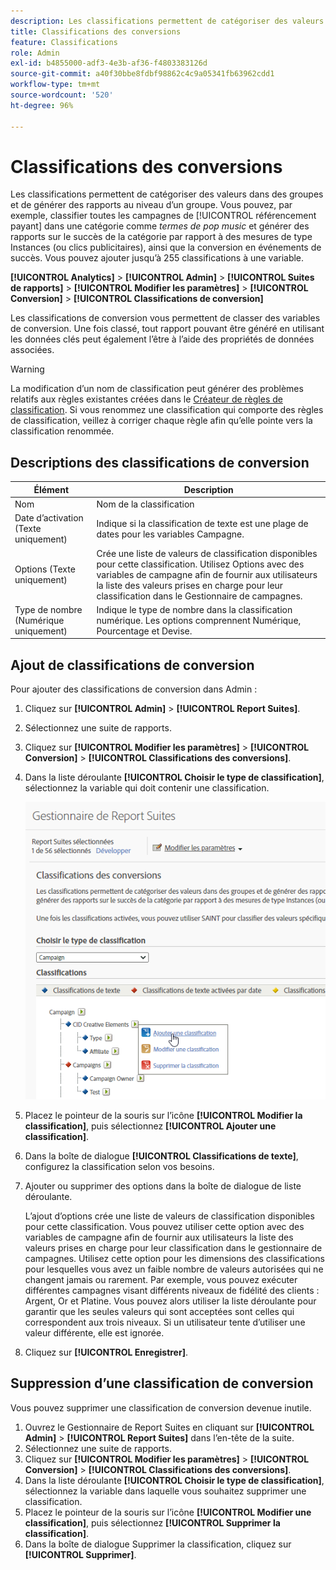 ```yaml
---
description: Les classifications permettent de catégoriser des valeurs dans des groupes et de générer des rapports au niveau d’un groupe. Vous pouvez, par exemple, classifier toutes les campagnes de référencement payant dans une catégorie comme termes de pop music et générer des rapports sur le succès de la catégorie par rapport à des mesures de type Instances (ou clics publicitaires), ainsi que la conversion en événements de succès.
title: Classifications des conversions
feature: Classifications
role: Admin
exl-id: b4855000-adf3-4e3b-af36-f4803383126d
source-git-commit: a40f30bbe8fdbf98862c4c9a05341fb63962cdd1
workflow-type: tm+mt
source-wordcount: '520'
ht-degree: 96%

---
```


# Classifications des conversions

Les classifications permettent de catégoriser des valeurs dans des groupes et de générer des rapports au niveau d’un groupe. Vous pouvez, par exemple, classifier toutes les campagnes de [!UICONTROL référencement payant] dans une catégorie comme *termes de pop music* et générer des rapports sur le succès de la catégorie par rapport à des mesures de type Instances (ou clics publicitaires), ainsi que la conversion en événements de succès. Vous pouvez ajouter jusqu’à 255 classifications à une variable.

**[!UICONTROL Analytics]** > **[!UICONTROL Admin]** > **[!UICONTROL Suites de rapports]** > **[!UICONTROL Modifier les paramètres]** > **[!UICONTROL Conversion]** > **[!UICONTROL Classifications de conversion]**

Les classifications de conversion vous permettent de classer des variables de conversion. Une fois classé, tout rapport pouvant être généré en utilisant les données clés peut également l’être à l’aide des propriétés de données associées.

>[!WARNING]
>
>La modification d’un nom de classification peut générer des problèmes relatifs aux règles existantes créées dans le [Créateur de règles de classification](/help/components/classifications/crb/classification-rule-builder.md). Si vous renommez une classification qui comporte des règles de classification, veillez à corriger chaque règle afin qu’elle pointe vers la classification renommée.

## Descriptions des classifications de conversion

| Élément | Description |
| --- | --- |
| Nom | Nom de la classification |
| Date d’activation (Texte uniquement) | Indique si la classification de texte est une plage de dates pour les variables Campagne. |
| Options (Texte uniquement) | Crée une liste de valeurs de classification disponibles pour cette classification. Utilisez Options avec des variables de campagne afin de fournir aux utilisateurs la liste des valeurs prises en charge pour leur classification dans le Gestionnaire de campagnes. |
| Type de nombre (Numérique uniquement) | Indique le type de nombre dans la classification numérique. Les options comprennent Numérique, Pourcentage et Devise. |

## Ajout de classifications de conversion

Pour ajouter des classifications de conversion dans Admin :

1. Cliquez sur **[!UICONTROL Admin]** > **[!UICONTROL Report Suites]**.
1. Sélectionnez une suite de rapports.
1. Cliquez sur **[!UICONTROL Modifier les paramètres]** > **[!UICONTROL Conversion]** > **[!UICONTROL Classifications des conversions]**.
1. Dans la liste déroulante **[!UICONTROL Choisir le type de classification]**, sélectionnez la variable qui doit contenir une classification.

   ![Infos sur l’étape](/help/admin/admin/assets/sub_class_create.png)

1. Placez le pointeur de la souris sur l’icône **[!UICONTROL Modifier la classification]**, puis sélectionnez **[!UICONTROL Ajouter une classification]**.
1. Dans la boîte de dialogue **[!UICONTROL Classifications de texte]**, configurez la classification selon vos besoins.

1. Ajouter ou supprimer des options dans la boîte de dialogue de liste déroulante.

   L’ajout d’options crée une liste de valeurs de classification disponibles pour cette classification. Vous pouvez utiliser cette option avec des variables de campagne afin de fournir aux utilisateurs la liste des valeurs prises en charge pour leur classification dans le gestionnaire de campagnes. Utilisez cette option pour les dimensions des classifications pour lesquelles vous avez un faible nombre de valeurs autorisées qui ne changent jamais ou rarement. Par exemple, vous pouvez exécuter différentes campagnes visant différents niveaux de fidélité des clients : Argent, Or et Platine. Vous pouvez alors utiliser la liste déroulante pour garantir que les seules valeurs qui sont acceptées sont celles qui correspondent aux trois niveaux. Si un utilisateur tente d’utiliser une valeur différente, elle est ignorée.

1. Cliquez sur **[!UICONTROL Enregistrer]**.

## Suppression d’une classification de conversion

Vous pouvez supprimer une classification de conversion devenue inutile.

1. Ouvrez le Gestionnaire de Report Suites en cliquant sur **[!UICONTROL Admin]** > **[!UICONTROL Report Suites]** dans l’en-tête de la suite.
1. Sélectionnez une suite de rapports.
1. Cliquez sur **[!UICONTROL Modifier les paramètres]** > **[!UICONTROL Conversion]** > **[!UICONTROL Classifications des conversions]**.
1. Dans la liste déroulante **[!UICONTROL Choisir le type de classification]**, sélectionnez la variable dans laquelle vous souhaitez supprimer une classification.
1. Placez le pointeur de la souris sur l’icône **[!UICONTROL Modifier une classification]**, puis sélectionnez **[!UICONTROL Supprimer la classification]**.
1. Dans la boîte de dialogue Supprimer la classification, cliquez sur **[!UICONTROL Supprimer]**.
